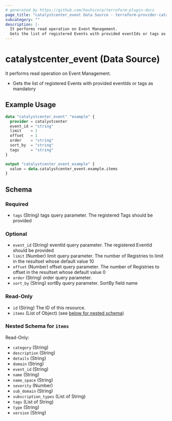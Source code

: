 ```yaml
---
# generated by https://github.com/hashicorp/terraform-plugin-docs
page_title: "catalystcenter_event Data Source - terraform-provider-catalystcenter"
subcategory: ""
description: |-
  It performs read operation on Event Management.
  Gets the list of registered Events with provided eventIds or tags as mandatory
---
```


# catalystcenter_event (Data Source)

It performs read operation on Event Management.

- Gets the list of registered Events with provided eventIds or tags as mandatory

## Example Usage

```terraform
data "catalystcenter_event" "example" {
  provider = catalystcenter
  event_id = "string"
  limit    = 1
  offset   = 1
  order    = "string"
  sort_by  = "string"
  tags     = "string"
}

output "catalystcenter_event_example" {
  value = data.catalystcenter_event.example.items
}
```

<!-- schema generated by tfplugindocs -->
## Schema

### Required

- `tags` (String) tags query parameter. The registered Tags should be provided

### Optional

- `event_id` (String) eventId query parameter. The registered EventId should be provided
- `limit` (Number) limit query parameter. The number of Registries to limit in the resultset whose default value 10
- `offset` (Number) offset query parameter. The number of Registries to offset in the resultset whose default value 0
- `order` (String) order query parameter.
- `sort_by` (String) sortBy query parameter. SortBy field name

### Read-Only

- `id` (String) The ID of this resource.
- `items` (List of Object) (see [below for nested schema](#nestedatt--items))

<a id="nestedatt--items"></a>
### Nested Schema for `items`

Read-Only:

- `category` (String)
- `description` (String)
- `details` (String)
- `domain` (String)
- `event_id` (String)
- `name` (String)
- `name_space` (String)
- `severity` (Number)
- `sub_domain` (String)
- `subscription_types` (List of String)
- `tags` (List of String)
- `type` (String)
- `version` (String)
